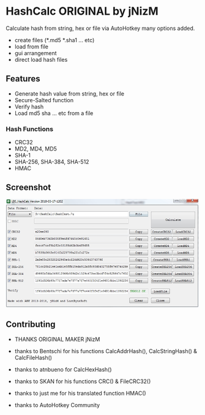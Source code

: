 # HashCalc ORIGINAL by jNizM
Calculate hash from string, hex or file via AutoHotkey many options added.
* create files (*.md5 *.sha1 ... etc)
* load from file
* gui arrangement
* direct load hash files

## Features
* Generate hash value from string, hex or file
* Secure-Salted function
* Verify hash
* Load md5 sha ... etc from a file

### Hash Functions
* CRC32
* MD2, MD4, MD5
* SHA-1
* SHA-256, SHA-384, SHA-512
* HMAC

## Screenshot
![Screenshot](LBS_HashCalc_4.jpg)

## Contributing

* THANKS ORIGINAL MAKER jNizM

* thanks to Bentschi for his functions CalcAddrHash(), CalcStringHash() & CalcFileHash()
* thanks to atnbueno for CalcHexHash()
* thanks to SKAN for his functions CRC() & FileCRC32()
* thanks to just me for his translated function HMAC()
* thanks to AutoHotkey Community
